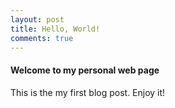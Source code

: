```yaml
---
layout: post
title: Hello, World!
comments: true
---
```


#### Welcome to my personal web page

This is the my first blog post.
Enjoy it!